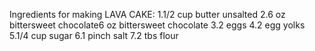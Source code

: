 Ingredients for making LAVA CAKE:
1.1/2 cup butter unsalted
2.6 oz bittersweet chocolate6 oz bittersweet chocolate
3.2 eggs
4.2 egg yolks
5.1/4 cup sugar
6.1 pinch salt
7.2 tbs flour
